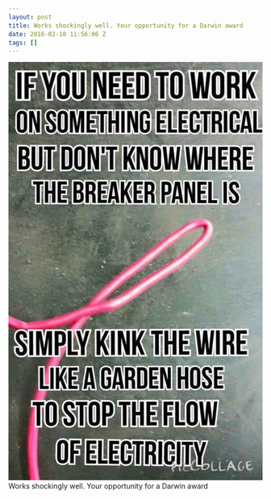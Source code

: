 ```yaml
---
layout: post
title: Works shockingly well. Your opportunity for a Darwin award
date: 2016-02-10 11:56:06 Z
tags: []
---
```

![](/media/2016/02/139046632022.jpg)
Works shockingly well. Your opportunity for a Darwin award
